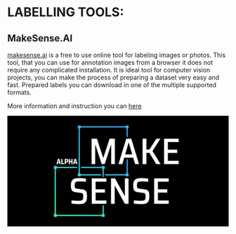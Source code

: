 # LABELLING TOOLS:

 ## MakeSense.AI

[makesense.ai](https://www.makesense.ai/) is a free to use online tool for labeling images or photos. This tool, that you can use for annotation images from a browser it does not require any complicated installation. It is ideal tool for computer vision projects, you can make the process of preparing a dataset very easy and fast. Prepared labels you can download in one of the multiple supported formats.

More information and instruction you can [here](https://github.com/SkalskiP/make-sense)

![main-image-dark_alter](../_resourses/main-image-dark_alter.png)

